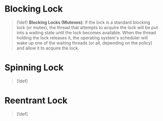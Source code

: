 # Blocking Lock
> [!def]
> **Blocking Locks (Mutexes)**: If the lock is a standard blocking lock (or mutex), the thread that attempts to acquire the lock will be put into a waiting state until the lock becomes available. When the thread holding the lock releases it, the operating system's scheduler will wake up one of the waiting threads (or all, depending on the policy) and allow it to acquire the lock.




# Spinning Lock
> [!def]








# Reentrant Lock
> [!def]


